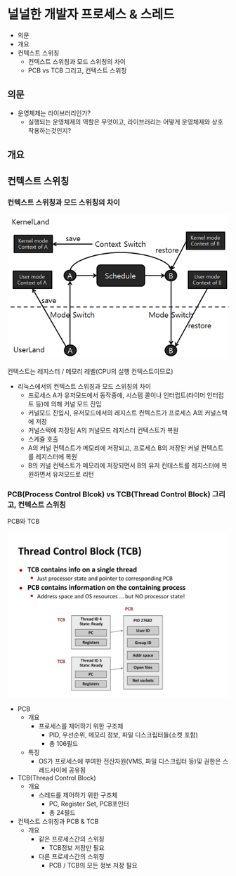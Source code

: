 # 널널한 개발자 프로세스 & 스레드

- 의문
- 개요
- 컨텍스트 스위칭
  - 컨텍스트 스위칭과 모드 스위칭의 차이
  - PCB vs TCB 그리고, 컨텍스트 스위칭

## 의문

- 운영체제는 라이브러리인가?
  - 실행되는 운영체제의 역할은 무엇이고, 라이브러리는 어떻게 운영체제와 상호작용하는것인지?

## 개요

## 컨텍스트 스위칭

### 컨텍스트 스위칭과 모드 스위칭의 차이

![](./images/process_thread/context_switching_and_mode_switching1.png)

컨텍스트는 레지스터 / 메모리 레벨(CPU의 실행 컨텍스트이므로)

- 리눅스에서의 컨텍스트 스위칭과 모드 스위칭의 차이
  - 프로세스 A가 유저모드에서 동작중에, 시스템 콜이나 인터럽트(타이머 인터럽트 등)에 의해 커널 모드 진입
  - 커널모드 진입시, 유저모드에서의 레지스트 컨텍스트가 프로세스 A의 커널스택에 저장
  - 커널스택에 저장된 A의 커널모드 레지스터 컨텍스트가 복원
  - 스케쥴 호출
  - A의 커널 컨텍스트가 메모리에 저장되고, 프로세스 B의 저장된 커널 컨텍스트를 레지스터에 복원
  - B의 커널 컨텍스트가 메모리에 저장되면서 B의 유저 컨테스트를 레지스터에 복원하면서 유저모드로 리턴

### PCB(Process Control Blcok) vs TCB(Thread Control Block) 그리고, 컨텍스트 스위칭

PCB와 TCB

![](./images/process_thread/pcb_and_tcb1.jpeg)

- PCB
  - 개요
    - 프로세스를 제어하기 위한 구조체
      - PID, 우선순위, 메모리 정보, 파일 디스크립터들(소켓 포함)
      - 총 106필드
  - 특징
    - OS가 프로세스에 부여한 전산자원(VMS, 파일 디스크립터 등)및 권한은 스레드사이에 공유됨
- TCB(Thread Control Block)
  - 개요
    - 스레드를 제어하기 위한 구조체
      - PC, Register Set, PCB포인터
      - 총 24필드
- 컨텍스트 스위칭과 PCB & TCB
  - 개요
    - 같은 프로세스간의 스위칭
      - TCB정보 저장만 필요
    - 다른 프로세스간의 스위칭
      - PCB / TCB의 모든 정보 저장 필요
